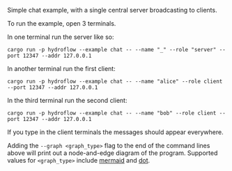 Simple chat example, with a single central server broadcasting to clients.

To run the example, open 3 terminals.

In one terminal run the server like so:
```
cargo run -p hydroflow --example chat -- --name "_" --role "server" --port 12347 --addr 127.0.0.1
```

In another terminal run the first client:
```
cargo run -p hydroflow --example chat -- --name "alice" --role client --port 12347 --addr 127.0.0.1
```

In the third terminal run the second client:
```
cargo run -p hydroflow --example chat -- --name "bob" --role client --port 12347 --addr 127.0.0.1
```

If you type in the client terminals the messages should appear everywhere.

Adding the `--graph <graph_type>` flag to the end of the command lines above will print out a node-and-edge diagram of the program. Supported values for `<graph_type>` include [mermaid](https://mermaid-js.github.io/) and [dot](https://graphviz.org/doc/info/lang.html).